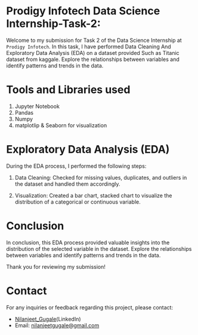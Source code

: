 # Prodigy Infotech Data Science Internship-Task-2:

Welcome to my submission for Task 2 of the Data Science Internship at `Prodigy Infotech`. In this task, I have performed Data Cleaning And Exploratory Data Analysis (EDA) on a dataset provided Such as Titanic dataset from kaggale. Explore the relationships between variables and identify patterns and trends in the data.

# Tools and Libraries used
  1) Jupyter Notebook
  2) Pandas
  3) Numpy
  4) matplotlip & Seaborn for visualization

# Exploratory Data Analysis (EDA)

During the EDA process, I performed the following steps:

  1) Data Cleaning: Checked for missing values, duplicates, and outliers in the dataset and handled them accordingly.

  2) Visualization: Created a bar chart, stacked chart to visualize the distribution of a categorical or continuous variable.

# Conclusion
In conclusion, this EDA process provided valuable insights into the distribution of the selected variable in the dataset. Explore the relationships between variables and identify patterns and trends in the data.

Thank you for reviewing my submission!

# Contact
For any inquiries or feedback regarding this project, please contact:

- <a>[Nilanjeet_Gugale](https://www.linkedin.com/in/nilanjeet-gugale-b06534252/)(LinkedIn)</a>
- Email: nilanjeetgugale@gmail.com
